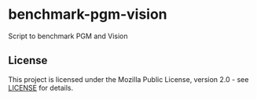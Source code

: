 # benchmark-pgm-vision
Script to benchmark PGM and Vision

## License

This project is licensed under the Mozilla Public License, version 2.0 - see [LICENSE](./LICENSE) for details.